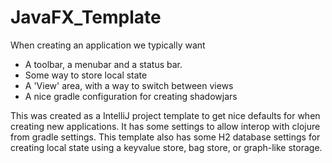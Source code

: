 # JavaFX_Template


When creating an application we typically want


* A toolbar, a menubar and a status bar.
* Some way to store local state
* A 'View' area, with a way to switch between views
* A nice gradle configuration for creating shadowjars


This was created as a IntelliJ project template to get nice defaults for when creating new applications. It has some settings to allow interop with clojure from gradle settings. This template also has some H2 database settings for creating local state using a keyvalue store, bag store, or graph-like storage.


